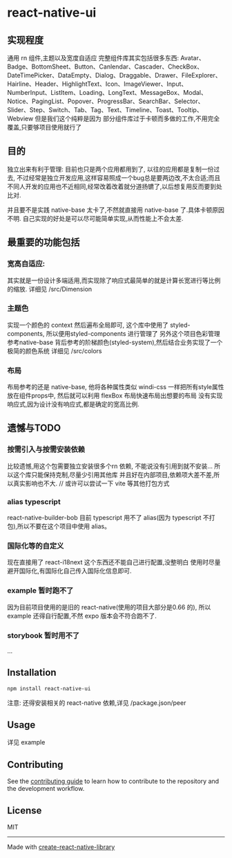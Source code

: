 # react-native-ui

## 实现程度
通用 rn 组件,主题以及宽度自适应
完整组件库其实包括很多东西:
Avatar、Badge、BottomSheet、Button、Canlendar、Cascader、CheckBox、DateTimePicker、DataEmpty、Dialog、Draggable、Drawer、FileExplorer、Hairline、Header、HighlightText、Icon、ImageViewer、Input、NumberInput、ListItem、Loading、LongText、MessageBox、Modal、Notice、PagingList、Popover、ProgressBar、SearchBar、Selector、Slider、Step、Switch、Tab、Tag、Text、Timeline、Toast、Tooltip、Webview
但是我们这个纯粹是因为 部分组件库过于卡顿而多做的工作,不用完全覆盖,只要够项目使用就行了
## 目的
独立出来有利于管理: 目前也只是两个应用都用到了, 以往的应用都是复制一份过去, 不过经常是独立开发应用,这样容易照成一个bug总是要两边改,不太合适;而且不同人开发的应用也不近相同,经常改着改着就分道扬镳了,以后想复用反而要到处比对.

并且要不是实践 native-base 太卡了,不然就直接用 native-base 了.具体卡顿原因不明. 自己实现的好处是可以尽可能简单实现,从而性能上不会太差.

## 最重要的功能包括
### 宽高自适应:
其实就是一份设计多端适用,而实现除了响应式最简单的就是计算长宽进行等比例的缩放.
详细见 /src/Dimension
### 主题色
实现一个颜色的 context 然后遍布全局即可, 这个库中使用了 styled-components, 所以便用styled-components 进行管理了
另外这个项目色彩管理参考native-base 背后参考的阶梯颜色(styled-system),然后结合业务实现了一个极简的颜色系统
详细见 /src/colors
### 布局
布局参考的还是 native-base, 他将各种属性类似 windi-css 一样把所有style属性放在组件props中, 然后就可以利用 flexBox 布局快速布局出想要的布局
没有实现响应式,因为设计没有响应式,都是确定的宽高比例.
## 遗憾与TODO
### 按需引入与按需安装依赖
比较遗憾,用这个包需要独立安装很多个rn 依赖, 不能说没有引用到就不安装...
所以这个库只能保持克制,尽量少引用其他库
并且好在内部项目,依赖项大差不差,所以真实影响也不大.
// 或许可以尝试一下 vite 等其他打包方式
### alias typescript
react-native-builder-bob 目前 typescript 用不了 alias(因为 typescript 不打包),所以不要在这个项目中使用 alias。
### 国际化等的自定义
现在直接用了 react-i18next
这个东西还不能自己进行配置,没整明白
使用时尽量避开国际化,有国际化自己传入国际化信息即可.
### example 暂时跑不了
因为目前项目使用的是旧的 react-native(使用的项目大部分是0.66 的), 所以 example 还得自行配置,不然 expo 版本会不符合跑不了.
### storybook 暂时用不了
...
## Installation

```sh
npm install react-native-ui

```
注意: 还得安装相关的 react-native 依赖,详见 /package.json/peer
## Usage
详见 example

## Contributing

See the [contributing guide](CONTRIBUTING.md) to learn how to contribute to the repository and the development workflow.

## License

MIT

---

Made with [create-react-native-library](https://github.com/callstack/react-native-builder-bob)
